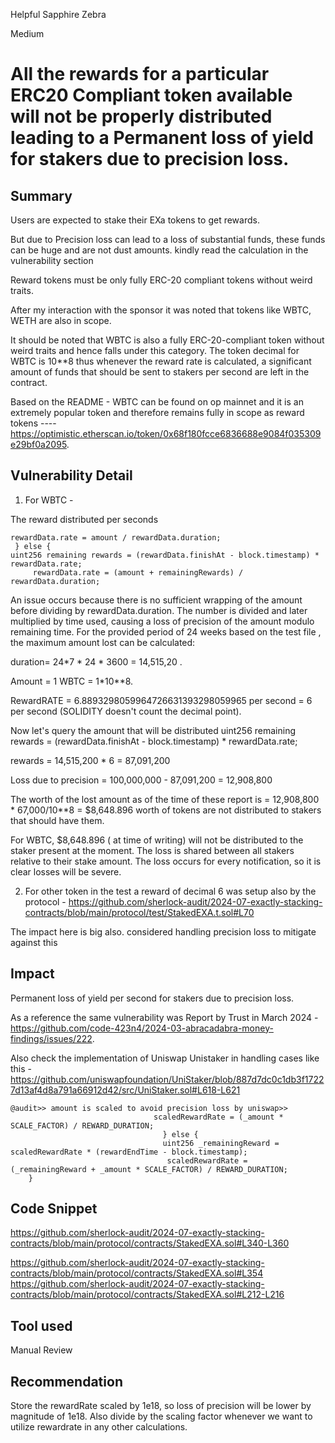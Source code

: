 Helpful Sapphire Zebra

Medium

# All the rewards for a particular ERC20 Compliant token available will not be properly distributed leading to a Permanent loss of yield for stakers due to precision loss.

## Summary
Users are expected to stake their EXa tokens to get rewards. 

But due to Precision loss can lead to a loss of substantial funds, these funds can be huge and are not dust amounts. kindly read the calculation in the vulnerability section 

 Reward tokens must be only fully ERC-20 compliant tokens without weird traits. 

 After my interaction with the sponsor it was noted that tokens like WBTC, WETH are also in scope. 

It should be noted that WBTC is also a fully ERC-20-compliant token without weird traits and hence falls under this category. The token decimal for WBTC is 10**8 thus whenever the reward rate is calculated, a significant amount of funds that should be sent to stakers per second are left in the contract. 

Based on the README - WBTC can be found on op mainnet and it is an extremely popular token and therefore remains fully in scope as reward tokens ----https://optimistic.etherscan.io/token/0x68f180fcce6836688e9084f035309e29bf0a2095.


## Vulnerability Detail

1. For WBTC -

The reward distributed per seconds 

 ```solidity
rewardData.rate = amount / rewardData.duration;
  } else {
 uint256 remaining rewards = (rewardData.finishAt - block.timestamp) * rewardData.rate;
      rewardData.rate = (amount + remainingRewards) / rewardData.duration;
```

An issue occurs because there is no sufficient wrapping of the amount before dividing by rewardData.duration. The number is divided and later multiplied by time used, causing a loss of precision of the amount modulo remaining time. For the provided period of 24 weeks based on the test file , the maximum amount lost can be calculated:

duration= 24*7 * 24 * 3600 = 14,515,20 .

Amount = 1 WBTC =  1*10**8.

RewardRATE = 6.8893298059964726631393298059965 per second = 6 per second  (SOLIDITY doesn't count the decimal point).

Now let's query the amount that will be distributed 
 uint256 remaining rewards = (rewardData.finishAt - block.timestamp) * rewardData.rate;

rewards = 14,515,200 * 6 = 87,091,200

Loss due to precision = 100,000,000 - 87,091,200 = 12,908,800 

The worth of the lost amount as of the time of these report is = 12,908,800 * 67,000/10**8 = $8,648.896 worth of tokens are not distributed to stakers that should have them.



 For WBTC, $8,648.896 ( at time of writing) will not be distributed to the staker present at the moment. The loss is shared between all stakers relative to their stake amount. The loss occurs for every notification, so it is clear losses will be severe. 


2. For other token in the test a reward of decimal 6 was setup also by the protocol -
 https://github.com/sherlock-audit/2024-07-exactly-stacking-contracts/blob/main/protocol/test/StakedEXA.t.sol#L70

The impact here is big also. considered handling precision loss to mitigate against this


## Impact

Permanent loss of yield per second  for stakers due to precision loss. 

As a reference the same vulnerability was Report by Trust in March 2024 - https://github.com/code-423n4/2024-03-abracadabra-money-findings/issues/222.

Also check the implementation of Uniswap Unistaker in handling cases like this - https://github.com/uniswapfoundation/UniStaker/blob/887d7dc0c1db3f17227d13af4d8a791a66912d42/src/UniStaker.sol#L618-L621

```solidity
@audit>> amount is scaled to avoid precision loss by uniswap>>
                                scaledRewardRate = (_amount * SCALE_FACTOR) / REWARD_DURATION;
                                  } else {
                                  uint256 _remainingReward = scaledRewardRate * (rewardEndTime - block.timestamp);
                                   scaledRewardRate = (_remainingReward + _amount * SCALE_FACTOR) / REWARD_DURATION;
    }
```

## Code Snippet


https://github.com/sherlock-audit/2024-07-exactly-stacking-contracts/blob/main/protocol/contracts/StakedEXA.sol#L340-L360

https://github.com/sherlock-audit/2024-07-exactly-stacking-contracts/blob/main/protocol/contracts/StakedEXA.sol#L354
https://github.com/sherlock-audit/2024-07-exactly-stacking-contracts/blob/main/protocol/contracts/StakedEXA.sol#L212-L216

## Tool used

Manual Review

## Recommendation

Store the rewardRate scaled by 1e18, so loss of precision will be lower by magnitude of 1e18. Also divide by the scaling factor whenever we want to utilize rewardrate in any other calculations.